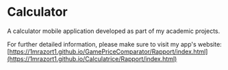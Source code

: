 ﻿# Calculator

A calculator mobile application developed as part of my academic projects.

For further detailed information, please make sure to visit my app's website: [https://1mrazort1.github.io/GamePriceComparator/Rapport/index.html](https://1mrazort1.github.io/Calculatrice/Rapport/index.html) 						
